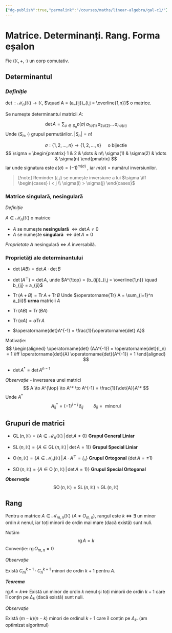 ```yaml
---
{"dg-publish":true,"permalink":"/courses/maths/linear-algebra/gal-c1/"}
---
```


# Matrice. Determinanți. Rang. Forma eșalon

Fie $(\mathbb{K}, +, \cdot)$ un corp comutativ.

## Determinantul 

### *Definiție*

$\operatorname{det} : \mathcal{M}_n(\mathbb{K}) \to \mathbb{K}$, $\quad A = (a_{ij})_{i,j = \overline{1,n}}$ o matrice.

Se numește determinantul matricii $A$:

$$
\operatorname{det} A = \sum_{\sigma \in S_n}\varepsilon(\sigma)\,a_{1\sigma(1)}\,a_{2\sigma(2)}\dots \,a_{n\sigma(n)}
$$
Unde $(S_n, \cdot)$ grupul permutărilor. $|S_n| = n!$ 

$$
\sigma : \{1, 2, \dots, n \} \to \{1, 2, \dots, n \} \quad \text{ o bijectie}
$$
$$
\sigma = 
\begin{pmatrix}
1 & 2 & \dots  & n\\
\sigma(1) & \sigma(2) & \dots & \sigma(n)
\end{pmatrix}
$$
Iar unde signatura este $\varepsilon(\sigma) = (-1)^{m(\sigma)}$ , iar $m(\sigma)$ = numărul inversiunilor. 

>[!note] Reminder
>$(i,j)$ se numește inversiune a lui $\sigma \iff \begin{cases} i < j \\ \sigma(i) > \sigma(j) \end{cases}$ 

### Matrice singulară, nesingulară

*Definiție*

$A \in \mathcal{M}_n(\mathbb{K})$ o matrice 
- $A$ se numește **nesingulară** $\iff \operatorname{det} A \neq 0$
- $A$ se numește **singulară** $\iff \operatorname{det} A = 0$

*Proprietate*
$A$ nesingulară $\iff$ $A$ inversabilă.

### Proprietăți ale determinantului

- $\operatorname{det}(AB) = \operatorname{det} A \cdot \operatorname{det} B$

- $\operatorname{det}(A^{\top}) = \operatorname{det} A$, unde $A^{\top} = (b_{ij})_{i,j = \overline{1,n}} \quad b_{ij}  = a_{ji}$

- $\operatorname{Tr}(A + B) = \operatorname{Tr}A + \operatorname{Tr} B$     Unde $\operatorname{Tr} A = \sum_{i=1}^n a_{ii}$ **urma** matricii $A$

- $\operatorname{Tr}(AB) = \operatorname{Tr}(BA)$

- $\operatorname{Tr}(\alpha A) = \alpha \operatorname{Tr}A$

- $\operatorname{det}A^{-1} = \frac{1}{\operatorname{det} A}$

Motivație:
$$
\begin{aligned}
\operatorname{det} (AA^{-1}) = \operatorname{det}(I_n) = 1 \iff
\operatorname{det}(A) \operatorname{det}(A^{-1}) = 1
\end{aligned}
$$
- $\det{A^*} = \det{A}^{n-1}$  

*Observație* - inversarea unei matrici
$$
A \to A^{\top} \to A^* \to A^{-1} = \frac{1}{\det{A}}A^*
$$
Unde $A^*$
$$
A^*_{ij} = (-1)^{i+j}\, \delta_{ij} \qquad \delta_{ij} = \text{ minorul}
$$
## Grupuri de matrici 

- $\operatorname{GL}(n, \mathbb{K}) = \{A \in \mathcal{M}_n(\mathbb{K}) \,|\, \det{A} \neq 0 \}$ **Grupul General Liniar**

- $\operatorname{SL}(n, \mathbb{K}) = \{A \in \operatorname{GL}(n, \mathbb{K}) \,|\, \det{A} = 1) \}$ **Grupul Special Liniar** 

- $\operatorname{O}(n, \mathbb{K}) = \{A \in \mathcal{M}_n(\mathbb{K}) \,|\, A \cdot A^{\top} = I_n \}$ **Grupul Ortogonal** ($\det{A} = \pm 1$)

- $\operatorname{SO}(n, \mathbb{K}) = \{A \in \operatorname{O}(n, \mathbb{K}) \,|\, \det{A} = 1) \}$ **Grupul Special Ortogonal**

***Observație***
$$
\operatorname{SO}(n, \mathbb{K})  =  \operatorname{SL}(n, \mathbb{K})\; \cap \;\operatorname{GL}(n, \mathbb{K})
$$
## Rang

Pentru o matrice $A \in \mathcal{M}_{m,n}(\mathbb{K})$ ($A \neq O_{m,n}$), rangul este $k$ $\iff$ $\exists$ un minor ordin $k$ nenul, iar toți minorii de ordin mai mare (dacă există) sunt nuli.

Notăm
$$
\operatorname{rg}A = k
$$
Convenție: $\operatorname{rg} O_{m,n} = 0$ 

*Observație*

Există $C_m^{k+1} \cdot C_n^{k+1}$ minori de ordin $k+1$ pentru $A$.

***Teorema***

$\operatorname{rg} A = k \iff$ Există un minor de ordin $k$ nenul și toți minorii de ordin $k+1$ care îl conțin pe $\Delta_k$ (dacă există) sunt nuli.

*Observație*

Există $(m-k)(n-k)$ minori de ordinul $k+1$ care îl conțin pe $\Delta_k$. (am optimizat algoritmul)

